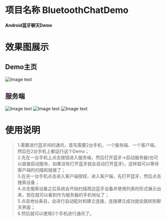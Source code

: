 # 项目名称 BluetoothChatDemo
<h4>Android蓝牙聊天Demo</h4>

# 效果图展示
## Demo主页
![Image text](https://github.com/itrenjunhua/BluetoothChatDemo/blob/master/images/main.png)
## 服务端
![Image text](https://github.com/itrenjunhua/BluetoothChatDemo/blob/master/images/server_1.png)
![Image text](https://github.com/itrenjunhua/BluetoothChatDemo/blob/master/images/server_2.png)
![Image text](https://github.com/itrenjunhua/BluetoothChatDemo/blob/master/images/server_3.png)

# 使用说明
> 1.需要进行蓝牙间的通讯，首先需要2台手机，一个服务端、一个客户端，然后在2台手机上都运行这个Demo；<br/>
> 2.先在一台手机上点击按钮进入服务端，然后打开蓝牙->启动服务器(也可以直接启动服务，如果没有打开蓝牙就会自动打开蓝牙)，这样就可以等待客户端的扫描和链接了；<br/>
> 3.在另一台手机点击进入客户端按钮，进入客户端，先打开蓝牙，然后点击搜索设备；<br/>
> 4.点击搜索设备之后系统会开始扫描周边蓝牙设备并使用列表的形式展示出来，现在就可以看到作为服务器的手机地址了；<br/>
> 5.点击地址条目，会进行自动配对和建立连接，连接建立成功就会跳转到聊天界面；<br/>
> 6.然后就可以使用2个手机进行通讯了。<br/>
